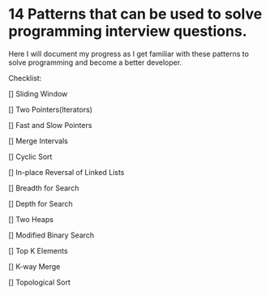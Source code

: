 # 14 Patterns that can be used to solve programming interview questions.

Here I will document my progress as I get familiar with these patterns to solve programming and become a better developer.

Checklist:

[] Sliding Window

[] Two Pointers(Iterators)

[] Fast and Slow Pointers

[] Merge Intervals

[] Cyclic Sort

[] In-place Reversal of Linked Lists

[] Breadth for Search

[] Depth for Search

[] Two Heaps

[] Modified Binary Search

[] Top K Elements

[] K-way Merge

[] Topological Sort
